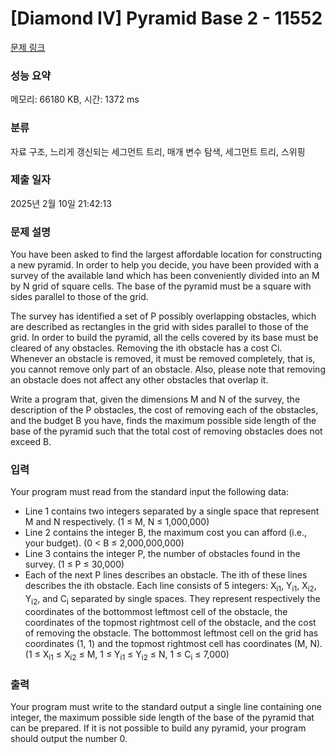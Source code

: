 # [Diamond IV] Pyramid Base 2 - 11552 

[문제 링크](https://www.acmicpc.net/problem/11552) 

### 성능 요약

메모리: 66180 KB, 시간: 1372 ms

### 분류

자료 구조, 느리게 갱신되는 세그먼트 트리, 매개 변수 탐색, 세그먼트 트리, 스위핑

### 제출 일자

2025년 2월 10일 21:42:13

### 문제 설명

<p>You have been asked to find the largest affordable location for constructing a new pyramid.  In order to help you decide, you have been provided with a survey of the available land which has been conveniently divided into an M by N grid of square cells. The base of the pyramid must be a square with sides parallel to those of the grid.</p>

<p>The survey has identified a set of P possibly overlapping obstacles, which are described as rectangles in the grid with sides parallel to those of the grid. In order to build the pyramid, all the cells covered by its base must be cleared of any obstacles. Removing the ith obstacle has a cost Ci. Whenever an obstacle is removed, it must be removed completely, that is, you cannot remove only part of an obstacle. Also, please note that removing an obstacle does not affect any other obstacles that overlap it.</p>

<p>Write a program that, given the dimensions M and N of the survey, the description of the P obstacles, the cost of removing each of the obstacles, and the budget B you have, finds the maximum possible side length of the base of the pyramid such that the total cost of removing obstacles does not exceed B.</p>

### 입력 

 <p>Your program must read from the standard input the following data:</p>

<ul>
	<li>Line 1 contains two integers separated by a single space that represent M and N respectively. (1 ≤ M, N ≤ 1,000,000)</li>
	<li>Line 2 contains the integer B, the maximum cost you can afford (i.e., your budget). (0 < B ≤ 2,000,000,000)</li>
	<li>Line 3 contains the integer P, the number of obstacles found in the survey. (1 ≤ P ≤ 30,000)</li>
	<li>Each of the next P lines describes an obstacle. The ith of these lines describes the ith obstacle. Each line consists of 5 integers: X<sub>i1</sub>, Y<sub>i1</sub>, X<sub>i2</sub>, Y<sub>i2</sub>, and C<sub>i</sub> separated by single spaces. They represent respectively the coordinates of the bottommost leftmost cell of the obstacle, the coordinates of the topmost rightmost cell of the obstacle, and the cost of removing the obstacle.    The bottommost leftmost cell on the grid has coordinates (1, 1) and the topmost rightmost cell has coordinates (M, N). (1 ≤ X<sub>i1</sub> ≤ X<sub>i2</sub> ≤ M, 1 ≤ Y<sub>i1</sub> ≤ Y<sub>i2</sub> ≤ N, 1 ≤ C<sub>i</sub> ≤ 7,000)</li>
</ul>

### 출력 

 <p>Your program must write to the standard output a single line containing one integer, the maximum possible side length of the base of the pyramid that can be prepared. If it is not possible to build any pyramid, your program should output the number 0.</p>

